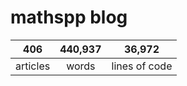 # mathspp blog

<table class="stats-table">
    <thead>
        <tr>
            <th style="text-align: center;">406</th>
            <th style="text-align: center;">440,937</th>
            <th style="text-align: center;">36,972</th>
        </tr>
    </thead>
    <tbody>
        <tr>
            <td style="text-align: center;">articles</td>
            <td style="text-align: center;">words</td>
            <td style="text-align: center;">lines of code</td>
        </tr>
    </tbody>
</table>